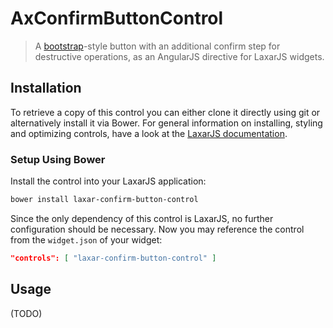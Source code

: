 # AxConfirmButtonControl

> A [bootstrap](http://getbootstrap.com)-style button with an additional confirm step for destructive operations, as an AngularJS directive for LaxarJS widgets.


## Installation

To retrieve a copy of this control you can either clone it directly using git or alternatively install it via Bower.
For general information on installing, styling and optimizing controls, have a look at the [LaxarJS documentation](https://github.com/LaxarJS/laxar/blob/master/docs/manuals/installing_controls.md).

### Setup Using Bower

Install the control into your LaxarJS application:

```sh
bower install laxar-confirm-button-control
```

Since the only dependency of this control is LaxarJS, no further configuration should be necessary.
Now you may reference the control from the `widget.json` of your widget:

```json
"controls": [ "laxar-confirm-button-control" ]
```

## Usage

(TODO)
